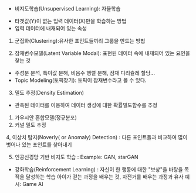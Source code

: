 * 비지도학습(Unsupervised Learning): 자율학습
- 타겟값(Y)이 없는 입력 데이터(X)만을 학습하는 방법
- 입력 데이터에 내재되어 있는 속성

1. 군집화(Clustering):유사한 포인트들끼리 그룹을 만드는 방법

2. 잠재변수모델(Latent Variable Modal): 표현된 데이터 속에 내재되어 있는 요인을 찾는 것
- 주성분 분석, 특이값 분해, 비음수 행렬 분해, 잠재 디리슐레 할당...
- Topic Modeling(토픽찾기): 토픽이 잠재변수라고 볼 수 있다.

3. 밀도 추정(Density Estimation)
- 관측된 데이터를 이용하여 데이터 생성에 대한 확률밀도함수를 추정
1) 가우시안 혼합모델(정규분포)
2) 커널 밀도 추정

4, 이상치 탐지(Noverly( or Anomaly) Detection)
: 다른 포인트들과 비교하여 많이 벗어나 있는 포인트를 찾아내기

5. 인공신경망 기반 비지도 학습
: Example: GAN, starGAN

* 강화학습(Reinforcement Learning)
: 자신이 한 행동에 대한 "보상"을 바탕을 목적을 달성하는 학습
아이가 걷는 과정을 배우는 것, 자전거를 배우는 과정과 유사
예시: Game AI